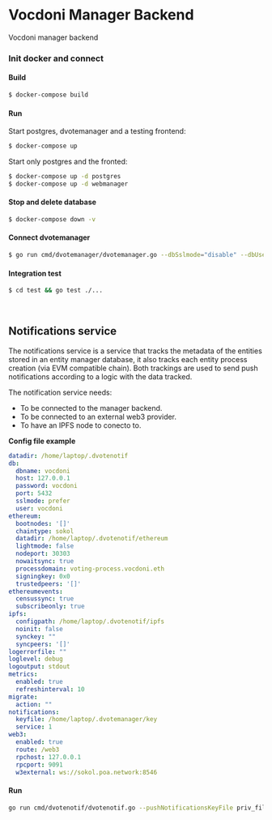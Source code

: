 # Vocdoni Manager Backend

Vocdoni manager backend

### Init docker and connect

#### Build

```bash
$ docker-compose build
```

#### Run

Start postgres, dvotemanager and a testing frontend:

```bash
$ docker-compose up
```

Start only postgres and the fronted:

```bash
$ docker-compose up -d postgres
$ docker-compose up -d webmanager
```

#### Stop and delete database

```bash
$ docker-compose down -v
```

#### Connect dvotemanager

```bash
$ go run cmd/dvotemanager/dvotemanager.go --dbSslmode="disable" --dbUser="vocdoni" --dbPassword="vocdoni" --dbName="vocdonimgr"
```

#### Integration test

```bash
$ cd test && go test ./...
```
<p>&nbsp;</p>

## Notifications service

The notifications service is a service that tracks the metadata of the entities stored in an entity manager database, it also tracks each entity
process creation (via EVM compatible chain). Both trackings are used to send push notifications according to a logic with the data tracked.

The notification service needs:

- To be connected to the manager backend.
- To be connected to an external web3 provider.
- To have an IPFS node to conecto to.

**Config file example**

```yaml
datadir: /home/laptop/.dvotenotif
db:
  dbname: vocdoni
  host: 127.0.0.1
  password: vocdoni
  port: 5432
  sslmode: prefer
  user: vocdoni
ethereum:
  bootnodes: '[]'
  chaintype: sokol
  datadir: /home/laptop/.dvotenotif/ethereum
  lightmode: false
  nodeport: 30303
  nowaitsync: true
  processdomain: voting-process.vocdoni.eth
  signingkey: 0x0
  trustedpeers: '[]'
ethereumevents:
  censussync: true
  subscribeonly: true
ipfs:
  configpath: /home/laptop/.dvotenotif/ipfs
  noinit: false
  synckey: ""
  syncpeers: '[]'
logerrorfile: ""
loglevel: debug
logoutput: stdout
metrics:
  enabled: true
  refreshinterval: 10
migrate:
  action: ""
notifications:
  keyfile: /home/laptop/.dvotemanager/key
  service: 1
web3:
  enabled: true
  route: /web3
  rpchost: 127.0.0.1
  rpcport: 9091
  w3external: ws://sokol.poa.network:8546
```

#### Run

```bash
go run cmd/dvotenotif/dvotenotif.go --pushNotificationsKeyFile priv_file --ethSigningKey 0x0 --w3External ws://sokol.poa.network:8546 --ethChain sokol --logLevel debug
```